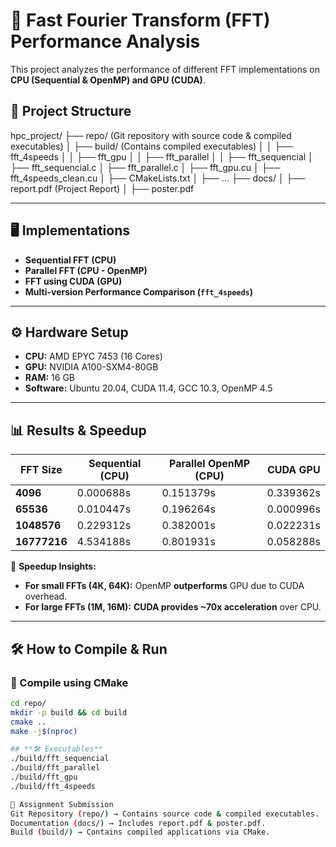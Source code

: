 # 🚀 Fast Fourier Transform (FFT) Performance Analysis

This project analyzes the performance of different FFT implementations on **CPU (Sequential & OpenMP) and GPU (CUDA)**.

## 📁 **Project Structure**

hpc_project/ ├── repo/ (Git repository with source code & compiled executables) │ ├── build/ (Contains compiled executables) │ │ ├── fft_4speeds │ │ ├── fft_gpu │ │ ├── fft_parallel │ │ ├── fft_sequencial │ ├── fft_sequencial.c │ ├── fft_parallel.c │ ├── fft_gpu.cu │ ├── fft_4speeds_clean.cu │ ├── CMakeLists.txt │ ├── ... ├── docs/ │ ├── report.pdf (Project Report) │ ├── poster.pdf


---

## **🖥 Implementations**
- **Sequential FFT (CPU)**
- **Parallel FFT (CPU - OpenMP)**
- **FFT using CUDA (GPU)**
- **Multi-version Performance Comparison (`fft_4speeds`)**

---

## **⚙️ Hardware Setup**
- **CPU:** AMD EPYC 7453 (16 Cores)
- **GPU:** NVIDIA A100-SXM4-80GB
- **RAM:** 16 GB
- **Software:** Ubuntu 20.04, CUDA 11.4, GCC 10.3, OpenMP 4.5

---

## **📊 Results & Speedup**
| FFT Size  | Sequential (CPU) | Parallel OpenMP (CPU) | CUDA GPU |
|-----------|-----------------|----------------------|---------|
| **4096**  | 0.000688s        | 0.151379s           | 0.339362s |
| **65536** | 0.010447s        | 0.196264s           | 0.000996s |
| **1048576** | 0.229312s      | 0.382001s           | 0.022231s |
| **16777216** | 4.534188s     | 0.801931s           | 0.058288s |

🚀 **Speedup Insights:**
- **For small FFTs (4K, 64K):** OpenMP **outperforms** GPU due to CUDA overhead.
- **For large FFTs (1M, 16M):** **CUDA provides ~70x acceleration** over CPU.

---

## **🛠 How to Compile & Run**
### **🔹 Compile using CMake**
```bash
cd repo/
mkdir -p build && cd build
cmake ..
make -j$(nproc)

## **🛠 Executables**
./build/fft_sequencial
./build/fft_parallel
./build/fft_gpu
./build/fft_4speeds

📜 Assignment Submission
Git Repository (repo/) → Contains source code & compiled executables.
Documentation (docs/) → Includes report.pdf & poster.pdf.
Build (build/) → Contains compiled applications via CMake.
